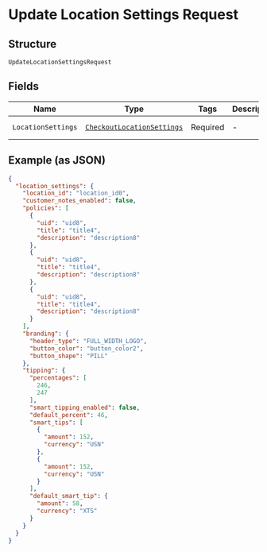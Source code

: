 
# Update Location Settings Request

## Structure

`UpdateLocationSettingsRequest`

## Fields

| Name | Type | Tags | Description | Getter |
|  --- | --- | --- | --- | --- |
| `LocationSettings` | [`CheckoutLocationSettings`](../../doc/models/checkout-location-settings.md) | Required | - | CheckoutLocationSettings getLocationSettings() |

## Example (as JSON)

```json
{
  "location_settings": {
    "location_id": "location_id0",
    "customer_notes_enabled": false,
    "policies": [
      {
        "uid": "uid8",
        "title": "title4",
        "description": "description8"
      },
      {
        "uid": "uid8",
        "title": "title4",
        "description": "description8"
      },
      {
        "uid": "uid8",
        "title": "title4",
        "description": "description8"
      }
    ],
    "branding": {
      "header_type": "FULL_WIDTH_LOGO",
      "button_color": "button_color2",
      "button_shape": "PILL"
    },
    "tipping": {
      "percentages": [
        246,
        247
      ],
      "smart_tipping_enabled": false,
      "default_percent": 46,
      "smart_tips": [
        {
          "amount": 152,
          "currency": "USN"
        },
        {
          "amount": 152,
          "currency": "USN"
        }
      ],
      "default_smart_tip": {
        "amount": 58,
        "currency": "XTS"
      }
    }
  }
}
```

